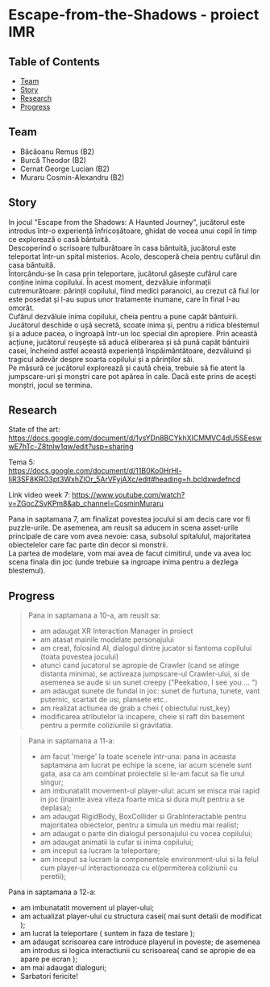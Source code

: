 ﻿# Escape-from-the-Shadows - proiect IMR  

## Table of Contents
* [Team](#team)
* [Story](#story)
* [Research](#research)    
* [Progress](#progress)  

## Team  
* Băcăoanu Remus (B2)  
* Burcă Theodor (B2)  
* Cernat George Lucian (B2)  
* Muraru Cosmin-Alexandru (B2)

## Story
In jocul "Escape from the Shadows: A Haunted Journey", jucătorul este introdus într-o experiență înfricoșătoare, ghidat de vocea unui copil în timp ce explorează o casă bântuită.  
Descoperind o scrisoare tulburătoare în casa bântuită, jucătorul este teleportat într-un spital misterios. Acolo, descoperă cheia pentru cufărul din casa bântuită.  
Întorcându-se în casa prin teleportare, jucătorul găsește cufărul care conține inima copilului. În acest moment, dezvăluie informații cutremurătoare: părinții copilului, fiind medici paranoici, au crezut că fiul lor este posedat și l-au supus unor tratamente inumane, care în final l-au omorât.  
Cufărul dezvăluie inima copilului, cheia pentru a pune capăt bântuirii. Jucătorul deschide o ușă secretă, scoate inima și, pentru a ridica blestemul și a aduce pacea, o îngroapă într-un loc special din apropiere.
Prin această acțiune, jucătorul reușește să aducă eliberarea și să pună capăt bântuirii casei, încheind astfel această experiență înspăimântătoare, dezvăluind și tragicul adevăr despre soarta copilului și a părinților săi.  
Pe măsură ce jucătorul explorează și caută cheia, trebuie să fie atent la jumpscare-uri și monștri care pot apărea în cale. Dacă este prins de acești monștri, jocul se termina.  

   
## Research  
State of the art:  
https://docs.google.com/document/d/1ysYDn8BCYkhXICMMVC4dU5SEeswwE7hTc-Z8tnlw1qw/edit?usp=sharing 

Tema 5:  
https://docs.google.com/document/d/11B0Ko0HrHl-IjR3SF8KRO3pt3WxhZlOr_5ArVFyjAXc/edit#heading=h.bcldxwdefncd  

Link video week 7: https://www.youtube.com/watch?v=ZGocZSvKPm8&ab_channel=CosminMuraru   

Pana in saptamana 7, am finalizat povestea jocului si am decis care vor fi puzzle-urile. De asemenea, am reusit sa aducem in scena asset-urile principale de care vom avea nevoie: casa, subsolul spitalulul, majoritatea obiectelelor care fac parte din decor si monstrii.   
La partea de modelare, vom mai avea de facut cimitirul, unde va avea loc scena finala din joc (unde trebuie sa ingroape inima pentru a dezlega blestemul).  


## Progress  
> Pana in saptamana a 10-a, am reusit sa:  
> * am adaugat XR Interaction Manager in proiect  
> * am atasat mainile modelate personajului  
> * am creat, folosind AI, dialogul dintre jucator si fantoma copilului (toata povestea jocului)  
> * atunci cand jucatorul se apropie de Crawler (cand se atinge distanta minima), se activeaza jumpscare-ul Crawler-ului, si de asemenea se aude si un sunet creepy ("Peekaboo, I see you ... ")  
> * am adaugat sunete de fundal in joc: sunet de furtuna, tunete, vant puternic, scartait de usi, plansete etc..  
> * am realizat actiunea de grab a cheii ( obiectului rust_key)  
> * modificarea atributelor la incapere, cheie si raft din basement pentru a permite coliziunile si gravitatia.  


> Pana in saptamana a 11-a:  
> * am facut 'merge' la toate scenele intr-una: pana in aceasta saptamana am lucrat pe echipe la scene, iar acum scenele sunt gata, asa ca am combinat proiectele si le-am facut sa fie unul singur;  
> * am imbunatatit movement-ul player-ului: acum se misca mai rapid in joc (inainte avea viteza foarte mica si dura mult pentru a se deplasa);  
> * am adaugat RigidBody, BoxCollider si GrabInteractable pentru majoritatea obiectelor, pentru a simula un mediu mai realist;  
> * am adaugat o parte din dialogul personajului cu vocea copilului;  
> * am adaugat animatii la cufar si inima copilului;
> * am inceput sa lucram la teleportare;
> * am inceput sa lucram la componentele environment-ului si la felul cum player-ul interactioneaza cu el(permiterea coliziunii cu peretii);   


 Pana in saptamana a 12-a:   
 * am imbunatatit movement ul player-ului;   
 * am actualizat player-ului cu structura casei( mai sunt detalii de modificat );   
* am lucrat la teleportare ( suntem in faza de testare );  
* am adaugat scrisoarea care introduce playerul in poveste; de asemenea am introdus si logica interactiunii cu scrisoarea( cand se apropie de ea apare pe ecran );  
* am mai adaugat dialoguri;  
* Sarbatori fericite!  
